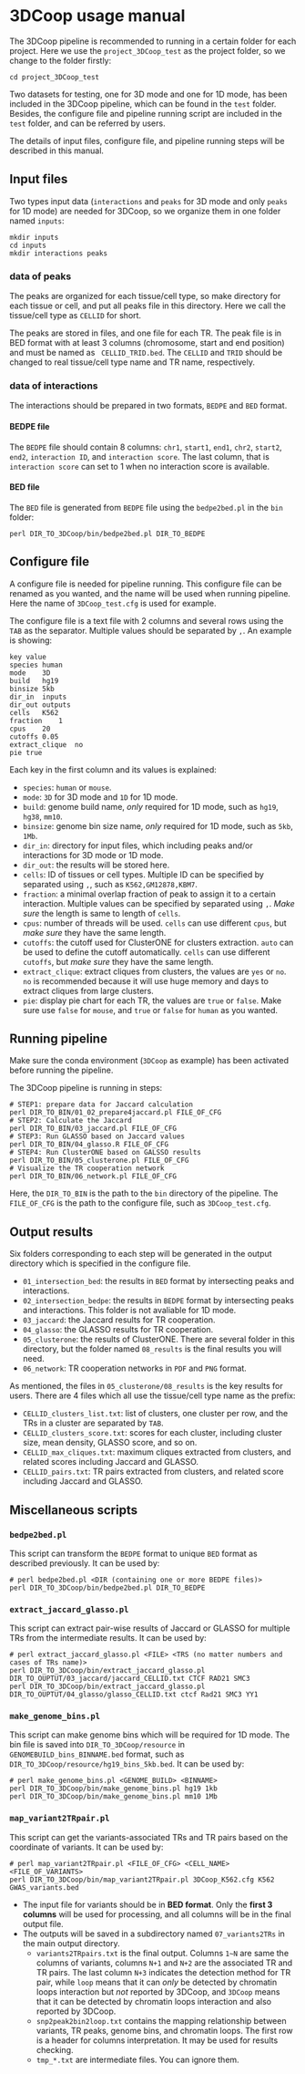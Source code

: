 # 3DCoop usage manual

The 3DCoop pipeline is recommended to running in a certain folder for each project. Here we use the `project_3DCoop_test` as the project folder, so we change to the folder firstly:

```shell
cd project_3DCoop_test
```

Two datasets for testing, one for 3D mode and one for 1D mode, has been included in the 3DCoop pipeline, which can be found in the `test` folder. Besides, the configure file and pipeline running script are included in the `test` folder, and can be referred by users.

The details of input files, configure file, and pipeline running steps will be described in this manual.

## Input files

Two types input data (`interactions` and `peaks` for 3D mode and only `peaks` for 1D mode) are needed for 3DCoop, so we organize them in one folder named `inputs`:

```shell
mkdir inputs
cd inputs
mkdir interactions peaks
```

###  data of peaks

The peaks are organized for each tissue/cell type, so make directory for each tissue or cell, and put all peaks file in this directory. Here we call the tissue/cell type as `CELLID` for short.

The peaks are stored in files, and one file for each TR. The peak file is in BED format with at least 3 columns (chromosome, start and end position) and must be named as ` CELLID_TRID.bed`. The `CELLID` and `TRID` should be changed to real tissue/cell type name and TR name, respectively.

### data of interactions

The interactions should be prepared in two formats, `BEDPE` and `BED` format. 

#### BEDPE file

The `BEDPE` file should contain 8 columns: `chr1`, `start1`, `end1`, `chr2`, `start2`, `end2`, `interaction ID`, and `interaction score`. The last column, that is `interaction score` can set to 1 when no interaction score is available.

#### BED file

The `BED` file is generated from `BEDPE` file using the `bedpe2bed.pl` in the `bin` folder:

```shell
perl DIR_TO_3DCoop/bin/bedpe2bed.pl DIR_TO_BEDPE
```

## Configure file

A configure file is needed for pipeline running. This configure file can be renamed as you wanted, and the name will be used when running pipeline. Here the name of `3DCoop_test.cfg` is used for example.

The configure file is a text file with 2 columns and several rows using the `TAB` as the separator. Multiple values should be separated by `,`.  An example is showing:

```
key	value
species	human
mode	3D
build	hg19
binsize	5kb
dir_in	inputs
dir_out	outputs
cells	K562
fraction	1
cpus	20
cutoffs	0.05
extract_clique	no
pie	true
```

Each key in the first column and its values is explained:

* `species`: `human` or `mouse`.
* `mode`: `3D` for 3D mode and `1D` for 1D mode.
* `build`: genome build name, *only* required for 1D mode, such as `hg19`, `hg38`, `mm10`.
* `binsize`: genome bin size name, *only* required for 1D mode, such as `5kb`, `1Mb`.
* `dir_in`: directory for input files, which including peaks and/or interactions for 3D mode or 1D mode.
* `dir_out`: the results will be stored  here.
* `cells`:  ID of tissues or cell types. Multiple ID can be specified by separated using `,`, such as `K562,GM12878,KBM7`.
* `fraction`: a minimal overlap fraction of peak to assign it to a certain interaction. Multiple values can be specified by separated using `,`. *Make sure* the length is same to length of `cells`.
* `cpus`: number of threads will be used. `cells` can use different `cpus`, but *make sure* they have the same length.
* `cutoffs`: the cutoff used for ClusterONE for clusters extraction. `auto` can be used to define the cutoff automatically. `cells` can use different `cutoffs`, but *make sure* they have the same length.
* `extract_clique`: extract cliques from clusters, the values are `yes` or `no`. `no` is recommended because it will use huge memory and days to extract cliques from large clusters.
* `pie`: display pie chart for each TR, the values are `true` or `false`. Make sure use `false` for `mouse`, and `true` or `false` for `human` as you wanted.

## Running pipeline

Make sure the conda environment (`3DCoop` as example) has been activated before running the pipeline.

The 3DCoop pipeline is running in steps:

```shell
# STEP1: prepare data for Jaccard calculation
perl DIR_TO_BIN/01_02_prepare4jaccard.pl FILE_OF_CFG
# STEP2: Calculate the Jaccard
perl DIR_TO_BIN/03_jaccard.pl FILE_OF_CFG
# STEP3: Run GLASSO based on Jaccard values
perl DIR_TO_BIN/04_glasso.R FILE_OF_CFG
# STEP4: Run ClusterONE based on GALSSO results
perl DIR_TO_BIN/05_clusterone.pl FILE_OF_CFG
# Visualize the TR cooperation network
perl DIR_TO_BIN/06_network.pl FILE_OF_CFG
```

Here, the `DIR_TO_BIN` is the path to the `bin` directory of the pipeline. The `FILE_OF_CFG` is the path to the configure file, such as `3DCoop_test.cfg`.

## Output results

Six folders corresponding to each step will be generated in the output directory which is specified in the configure file.

* `01_intersection_bed`: the results in `BED` format  by intersecting peaks and interactions.
* `02_intersection_bedpe`: the results in `BEDPE` format  by intersecting peaks and interactions. This folder is not avaliable for 1D mode.
* `03_jaccard`: the Jaccard results for TR cooperation.
* `04_glasso`: the GLASSO results for TR cooperation.
* `05_clusterone`: the results of ClusterONE. There are several folder in this directory, but the folder named `08_results` is the final results you will need.
* `06_network`: TR cooperation networks in `PDF` and `PNG` format.

As mentioned, the files in `05_clusterone/08_results` is the key results for users. There are 4 files which all use the tissue/cell type name as the prefix:

* `CELLID_clusters_list.txt`: list of clusters, one cluster per row, and the TRs in a cluster are separated by `TAB`.
* `CELLID_clusters_score.txt`: scores for each cluster, including cluster size, mean density, GLASSO score, and so on.
* `CELLID_max_cliques.txt`: maximum cliques extracted from clusters, and related scores including Jaccard and GLASSO.
* `CELLID_pairs.txt`: TR pairs extracted from clusters, and related score including Jaccard and GLASSO.

## Miscellaneous scripts

### `bedpe2bed.pl`

This script can transform the `BEDPE` format to unique `BED` format as described previously. It can be used by:

```shell
# perl bedpe2bed.pl <DIR (containing one or more BEDPE files)>
perl DIR_TO_3DCoop/bin/bedpe2bed.pl DIR_TO_BEDPE
```

### `extract_jaccard_glasso.pl`

This script can extract pair-wise results of Jaccard or GLASSO for multiple TRs from the intermediate results. It can be used by:

```shell
# perl extract_jaccard_glasso.pl <FILE> <TRS (no matter numbers and cases of TRs name)>
perl DIR_TO_3DCoop/bin/extract_jaccard_glasso.pl DIR_TO_OUPTUT/03_jaccard/jaccard_CELLID.txt CTCF RAD21 SMC3
perl DIR_TO_3DCoop/bin/extract_jaccard_glasso.pl DIR_TO_OUPTUT/04_glasso/glasso_CELLID.txt ctcf Rad21 SMC3 YY1
```

### `make_genome_bins.pl`

This script can make genome bins which will be required for 1D mode. The bin file is saved into `DIR_TO_3DCoop/resource` in `GENOMEBUILD_bins_BINNAME.bed` format, such as `DIR_TO_3DCoop/resource/hg19_bins_5kb.bed`. It can be used by:

```shell
# perl make_genome_bins.pl <GENOME_BUILD> <BINNAME>
perl DIR_TO_3DCoop/bin/make_genome_bins.pl hg19 1kb
perl DIR_TO_3DCoop/bin/make_genome_bins.pl mm10 1Mb
```

### `map_variant2TRpair.pl`

This script can get the variants-associated TRs and TR pairs based on the coordinate of variants. It can be used by:

```shell
# perl map_variant2TRpair.pl <FILE_OF_CFG> <CELL_NAME> <FILE_OF_VARIANTS>
perl DIR_TO_3DCoop/bin/map_variant2TRpair.pl 3DCoop_K562.cfg K562 GWAS_variants.bed
```

* The input file for variants should be in **BED format**. Only the **first 3 columns** will be used for processing, and all columns will be in the final output file.
* The outputs will be saved in a subdirectory named `07_variants2TRs` in the main output directory.
  * `variants2TRpairs.txt` is the final output. Columns `1~N` are same the columns of variants, columns `N+1` and `N+2` are the associated TR and TR pairs. The last column `N+3` indicates the detection method for TR pair, while `loop` means that it can *only* be detected by chromatin loops interaction but *not* reported by 3DCoop, and `3DCoop` means that it can be detected by chromatin loops interaction and also reported by 3DCoop.
  * `snp2peak2bin2loop.txt` contains the mapping relationship between variants, TR peaks, genome bins, and chromatin loops. The first row is a header for columns interpretation. It may be used for results checking.
  * `tmp_*.txt` are intermediate files. You can ignore them.